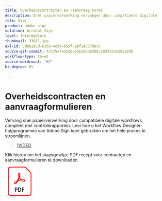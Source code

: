```yaml
---
title: Overheidscontracten en -aanvraag Forms
description: Snel papierverwerking vervangen door compatibele digitale workflows, compleet met controlerapporten
role: User
product: adobe sign
solution: Acrobat Sign
level: Intermediate
thumbnail: 33811.jpg
exl-id: 8d882a5d-01b8-4cd4-b55f-2ef1e537dec5
source-git-commit: 47575efa552da55b3ebde308c182432ab29392db
workflow-type: tm+mt
source-wordcount: '67'
ht-degree: 0%

---
```


# Overheidscontracten en aanvraagformulieren

Vervang snel papierverwerking door compatibele digitale workflows, compleet met controlerapporten. Leer hoe u het Workflow Designer-hulpprogramma van Adobe Sign kunt gebruiken om het hele proces te stroomlijnen.

>[!VIDEO](https://video.tv.adobe.com/v/33811?hidetitle=true)

Klik hierop om het stapsgewijze PDF recept voor contracten en aanvraagformulieren te downloaden.

[![Download PDF Recipe](../assets/acrobat_PDF_96.png)](../assets/UseCaseRecipe-EN-UsingWorkflowDesigner.pdf)
